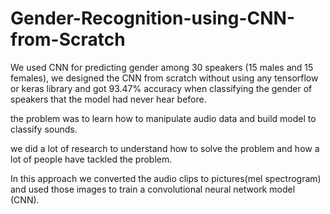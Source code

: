 # Gender-Recognition-using-CNN-from-Scratch
We used CNN for predicting gender among 30 speakers (15 males and 15 females), we designed the CNN from scratch without using any tensorflow or keras library and got 93.47% accuracy when classifying the gender of speakers that the model had never hear before.

the problem was to learn how to manipulate audio data and build model to classify sounds.

we did a lot of research to understand how to solve the problem and how a lot of people have tackled the problem.

In this approach we converted the audio clips to pictures(mel spectrogram) and used those images to train a convolutional neural network model (CNN).
